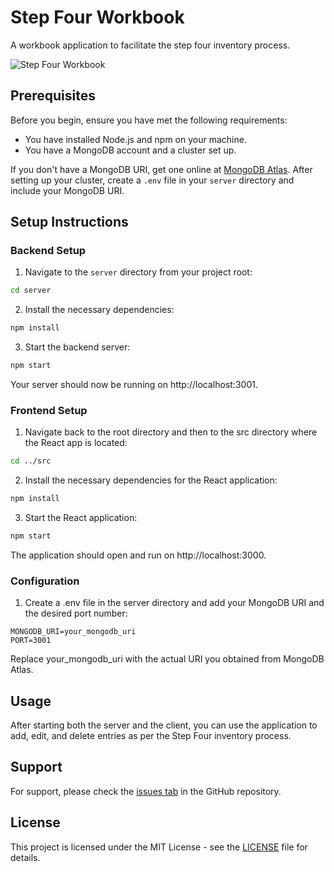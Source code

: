 # Step Four Workbook

A workbook application to facilitate the step four inventory process.

![Step Four Workbook](https://private-user-images.githubusercontent.com/101222532/302065014-88c2b49b-ca61-4575-869e-e9af5de4d8f5.png?jwt=eyJhbGciOiJIUzI1NiIsInR5cCI6IkpXVCJ9.eyJpc3MiOiJnaXRodWIuY29tIiwiYXVkIjoicmF3LmdpdGh1YnVzZXJjb250ZW50LmNvbSIsImtleSI6ImtleTUiLCJleHAiOjE3MDY5OTkyMDksIm5iZiI6MTcwNjk5ODkwOSwicGF0aCI6Ii8xMDEyMjI1MzIvMzAyMDY1MDE0LTg4YzJiNDliLWNhNjEtNDU3NS04NjllLWU5YWY1ZGU0ZDhmNS5wbmc_WC1BbXotQWxnb3JpdGhtPUFXUzQtSE1BQy1TSEEyNTYmWC1BbXotQ3JlZGVudGlhbD1BS0lBVkNPRFlMU0E1M1BRSzRaQSUyRjIwMjQwMjAzJTJGdXMtZWFzdC0xJTJGczMlMkZhd3M0X3JlcXVlc3QmWC1BbXotRGF0ZT0yMDI0MDIwM1QyMjIxNDlaJlgtQW16LUV4cGlyZXM9MzAwJlgtQW16LVNpZ25hdHVyZT1jODUxOWUwY2RhZThmOGU3YWVkYTdlZDAwMDZmZWE3OGY4ZjI4NjZiZmIxM2Q1N2Y0NjY3MzVkZGY3NWMwNDE2JlgtQW16LVNpZ25lZEhlYWRlcnM9aG9zdCZhY3Rvcl9pZD0wJmtleV9pZD0wJnJlcG9faWQ9MCJ9.LRVDuCw_QF8WAVDnXFbPFLyILmkF537bolEtRz18cio)

## Prerequisites

Before you begin, ensure you have met the following requirements:

- You have installed Node.js and npm on your machine.
- You have a MongoDB account and a cluster set up.

If you don't have a MongoDB URI, get one online at [MongoDB Atlas](https://www.mongodb.com/cloud/atlas). After setting up your cluster, create a `.env` file in your `server` directory and include your MongoDB URI.

## Setup Instructions

### Backend Setup

1. Navigate to the `server` directory from your project root:

```bash
cd server
```

2. Install the necessary dependencies:

```bash
npm install
```

3. Start the backend server:

```bash
npm start
```

Your server should now be running on http://localhost:3001.

### Frontend Setup

1. Navigate back to the root directory and then to the src directory where the React app is located:

```bash
cd ../src
```

2. Install the necessary dependencies for the React application:

```bash
npm install
```

3. Start the React application:

```bash
npm start
```

The application should open and run on http://localhost:3000.

### Configuration

1. Create a .env file in the server directory and add your MongoDB URI and the desired port number:

```env
MONGODB_URI=your_mongodb_uri
PORT=3001
```
Replace your_mongodb_uri with the actual URI you obtained from MongoDB Atlas.

## Usage

After starting both the server and the client, you can use the application to add, edit, and delete entries as per the Step Four inventory process.

## Support

For support, please check the [issues tab](https://github.com/mgarbs/step-four-workbook/issues) in the GitHub repository.

## License

This project is licensed under the MIT License - see the [LICENSE](LICENSE) file for details.
